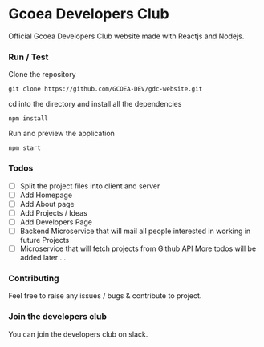 # Gcoea Developers Club
Official Gcoea Developers Club website made with Reactjs and Nodejs.  

### Run / Test
Clone the repository
```
git clone https://github.com/GCOEA-DEV/gdc-website.git
```
cd into the directory and install all the dependencies
```
npm install

``` 
Run and preview the application
```
npm start
```

### Todos
- [ ] Split the project files into client and server
- [ ] Add Homepage
- [ ] Add About page
- [ ] Add Projects / Ideas
- [ ] Add Developers Page 
- [ ] Backend Microservice that will mail all people interested in working in future Projects 
- [ ] Microservice that will fetch projects from Github API
More todos will be added later . . 

### Contributing
Feel free to raise any issues / bugs & contribute to project.

### Join the developers club
You can join the developers club on slack.